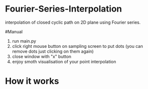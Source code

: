# Fourier-Series-Interpolation
interpolation of closed cyclic path on 2D plane using Fourier series.

#Manual

1) run main.py
2) click right mouse button on sampling screen to put dots (you can remove dots just clicking on them again)
3) close window with "x" button
4) enjoy smoth visualisation of your point interpolation

# How it works


